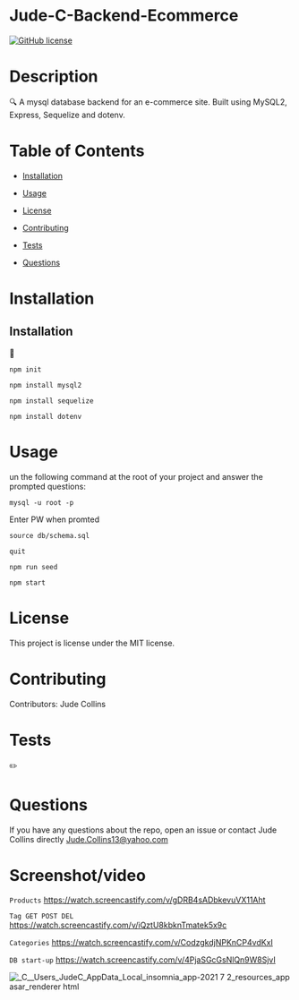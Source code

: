 # Jude-C-Backend-Ecommerce
[![GitHub license](https://img.shields.io/badge/license-MIT-blue.svg)](https://github.com/JudeCollins/Jude-C-Backend-Ecommerce)

# Description
🔍 A mysql database backend for an e-commerce site. Built using MySQL2, Express, Sequelize and dotenv.


# Table of Contents 

* [Installation](#installation)

* [Usage](#usage)

* [License](#license)

* [Contributing](#contributing)

* [Tests](#tests)

* [Questions](#questions)

# Installation

## Installation
💾   
  
`npm init`

`npm install mysql2`

`npm install sequelize`

`npm install dotenv`
# Usage

un the following command at the root of your project and answer the prompted questions:

`mysql -u root -p`

Enter PW when promted

`source db/schema.sql`

`quit`

`npm run seed`
  
`npm start`

# License

This project is license under the MIT license.

# Contributing

​Contributors: Jude Collins

# Tests

✏️

# Questions

If you have any questions about the repo, open an issue or contact Jude Collins directly 
Jude.Collins13@yahoo.com

# Screenshot/video
`Products`
https://watch.screencastify.com/v/gDRB4sADbkevuVX11Aht


`Tag GET POST DEL`
https://watch.screencastify.com/v/iQztU8kbknTmatek5x9c


`Categories`
https://watch.screencastify.com/v/CodzgkdjNPKnCP4vdKxI

`DB start-up`
https://watch.screencastify.com/v/4PjaSGcGsNlQn9W8SjvI




![_C__Users_JudeC_AppData_Local_insomnia_app-2021 7 2_resources_app asar_renderer html](https://user-images.githubusercontent.com/91752290/152656534-0f4423b4-138e-416d-a9a3-c43418c1d0bb.png)













